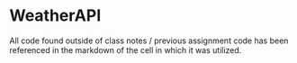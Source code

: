 # WeatherAPI

All code found outside of class notes / previous assignment code has been referenced in the markdown of the cell in which it was utilized. 
